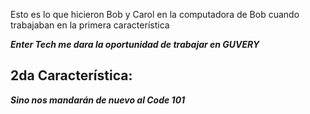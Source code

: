 Esto es lo que hicieron Bob y Carol en la computadora de Bob cuando trabajaban en la primera característica

***Enter Tech me dara la oportunidad de trabajar en GUVERY***

## 2da Característica:

***Sino nos mandarán de nuevo al Code 101***